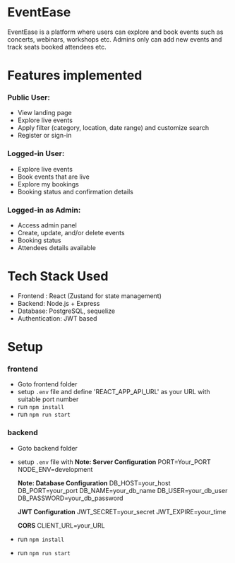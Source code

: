 # EventEase
EventEase is a platform where users can explore and book events such as concerts, webinars, workshops etc. 
Admins only can add new events and track seats booked attendees etc.

# Features implemented

### Public User:
* View landing page
* Explore live events
* Apply filter (category, location, date range) and customize search
* Register or sign-in

### Logged-in User:
* Explore live events
* Book events that are live
* Explore my bookings
* Booking status and confirmation details

### Logged-in as Admin:
* Access admin panel
* Create, update, and/or delete events
* Booking status
* Attendees details available


# Tech Stack Used

* Frontend : React (Zustand for state management)
* Backend: Node.js + Express
* Database: PostgreSQL, sequelize
* Authentication: JWT based

# Setup 

### frontend
* Goto frontend folder
* setup `.env` file and define 'REACT_APP_API_URL' as your URL with suitable port number
* run  `npm install`
* run  `npm run start`

### backend
* Goto backend folder
* setup `.env` file with 
    **Note: Server Configuration** 
    PORT=Your_PORT
    NODE_ENV=development

    **Note: Database Configuration**
    DB_HOST=your_host
    DB_PORT=your_port
    DB_NAME=your_db_name
    DB_USER=your_db_user
    DB_PASSWORD=your_db_password

    **JWT Configuration**
    JWT_SECRET=your_secret
    JWT_EXPIRE=your_time

    **CORS**
    CLIENT_URL=your_URL
* run `npm install`
* run `npm run start`